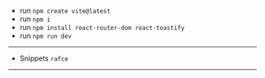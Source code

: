 - run `npm create vite@latest`
- run `npm i`
- run `npm install react-router-dom react-toastify`
- run `npm run dev`

---

- Snippets `rafce`

---
